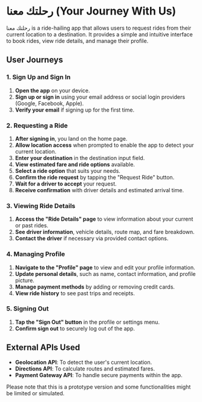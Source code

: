 # رحلتك معنا (Your Journey With Us)

رحلتك معنا is a ride-hailing app that allows users to request rides from their current location to a destination. It provides a simple and intuitive interface to book rides, view ride details, and manage their profile.

## User Journeys

### 1. Sign Up and Sign In

1. **Open the app** on your device.
2. **Sign up or sign in** using your email address or social login providers (Google, Facebook, Apple).
3. **Verify your email** if signing up for the first time.

### 2. Requesting a Ride

1. **After signing in**, you land on the home page.
2. **Allow location access** when prompted to enable the app to detect your current location.
3. **Enter your destination** in the destination input field.
4. **View estimated fare and ride options** available.
5. **Select a ride option** that suits your needs.
6. **Confirm the ride request** by tapping the "Request Ride" button.
7. **Wait for a driver to accept** your request.
8. **Receive confirmation** with driver details and estimated arrival time.

### 3. Viewing Ride Details

1. **Access the "Ride Details" page** to view information about your current or past rides.
2. **See driver information**, vehicle details, route map, and fare breakdown.
3. **Contact the driver** if necessary via provided contact options.

### 4. Managing Profile

1. **Navigate to the "Profile" page** to view and edit your profile information.
2. **Update personal details**, such as name, contact information, and profile picture.
3. **Manage payment methods** by adding or removing credit cards.
4. **View ride history** to see past trips and receipts.

### 5. Signing Out

1. **Tap the "Sign Out" button** in the profile or settings menu.
2. **Confirm sign out** to securely log out of the app.

## External APIs Used

- **Geolocation API**: To detect the user's current location.
- **Directions API**: To calculate routes and estimated fares.
- **Payment Gateway API**: To handle secure payments within the app.

Please note that this is a prototype version and some functionalities might be limited or simulated.
